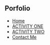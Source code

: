 <!DOCTYPE>
<html>
<head> 
<link> 


<title>My Portfolio</title>
<link rel="stylesheet" <a href="style.css">

<link rel="preconnect" href="https://fonts.gstatic.com">
<link href="https://fonts.googleapis.com/css2?family=Josefin+Sans:ital,wght@0,100;0,200;0,300;0,400;0,500;0,600;0,700;0,1,100;1,200;1,300;1,400;1,500;1,600;1,700&display=swap" rel="stylesheet">

<link rel="stylesheet" href="https://cdnjs.cloudflare.com/ajax/libs/
font-awesome/6.4.0/css/all.min.css" integrity="sha512-iecdLmaskl7CVkqkXNQ/ZH/XLlvWZOJyj7Yy7tcenmpD1ypASozpmT/E0iPtmFI
B46ZmdtAc9eNBvH0H/ZpiBw==" crossorigin="anonymous" referrerpolicy="no-referrer" />



</head>
<body>
<!----hero Section start---->

<div class="hero">
  <nav>
    <h2 class="logo">Porfolio</h2>
    <ul>
      <li><a href="larali.html">Home</a></li>
      <li><a href="TABORADA-ICT_ACT.html">ACTIVITY ONE</a></li>
      <li><a href="FRAMES-TABORADA1.html">ACTIVITY TWO</a></li>
      <li><a href="contactsli.html">Contact Me</a></li>
    </ul>


   </nav>
  </div>

</body>
</html>
